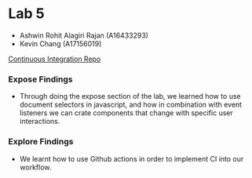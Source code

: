 # Lab 5 

- Ashwin Rohit Alagiri Rajan (A16433293)
- Kevin Chang (A17156019)

[Continuous Integration Repo](https://github.com/aashwinr/continuous-integration)

### Expose Findings

- Through doing the expose section of the lab, we learned how to use document selectors in javascript, and how in combination with event listeners we can crate components that change with specific user interactions.

### Explore Findings

- We learnt how to use Github actions in order to implement CI into our workflow. 
